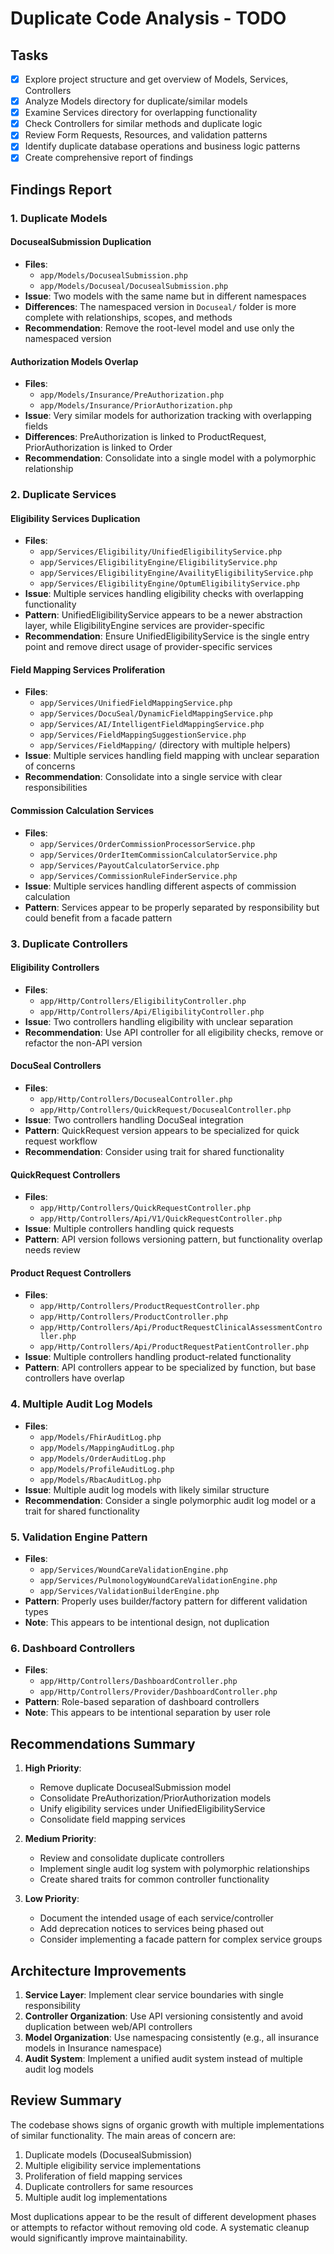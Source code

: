 # Duplicate Code Analysis - TODO

## Tasks

- [x] Explore project structure and get overview of Models, Services, Controllers
- [x] Analyze Models directory for duplicate/similar models  
- [x] Examine Services directory for overlapping functionality
- [x] Check Controllers for similar methods and duplicate logic
- [x] Review Form Requests, Resources, and validation patterns
- [x] Identify duplicate database operations and business logic patterns
- [x] Create comprehensive report of findings

## Findings Report

### 1. Duplicate Models

#### DocusealSubmission Duplication
- **Files**: 
  - `app/Models/DocusealSubmission.php`
  - `app/Models/Docuseal/DocusealSubmission.php`
- **Issue**: Two models with the same name but in different namespaces
- **Differences**: The namespaced version in `Docuseal/` folder is more complete with relationships, scopes, and methods
- **Recommendation**: Remove the root-level model and use only the namespaced version

#### Authorization Models Overlap
- **Files**:
  - `app/Models/Insurance/PreAuthorization.php`
  - `app/Models/Insurance/PriorAuthorization.php`
- **Issue**: Very similar models for authorization tracking with overlapping fields
- **Differences**: PreAuthorization is linked to ProductRequest, PriorAuthorization is linked to Order
- **Recommendation**: Consolidate into a single model with a polymorphic relationship

### 2. Duplicate Services

#### Eligibility Services Duplication
- **Files**:
  - `app/Services/Eligibility/UnifiedEligibilityService.php`
  - `app/Services/EligibilityEngine/EligibilityService.php`
  - `app/Services/EligibilityEngine/AvailityEligibilityService.php`
  - `app/Services/EligibilityEngine/OptumEligibilityService.php`
- **Issue**: Multiple services handling eligibility checks with overlapping functionality
- **Pattern**: UnifiedEligibilityService appears to be a newer abstraction layer, while EligibilityEngine services are provider-specific
- **Recommendation**: Ensure UnifiedEligibilityService is the single entry point and remove direct usage of provider-specific services

#### Field Mapping Services Proliferation
- **Files**:
  - `app/Services/UnifiedFieldMappingService.php`
  - `app/Services/DocuSeal/DynamicFieldMappingService.php`
  - `app/Services/AI/IntelligentFieldMappingService.php`
  - `app/Services/FieldMappingSuggestionService.php`
  - `app/Services/FieldMapping/` (directory with multiple helpers)
- **Issue**: Multiple services handling field mapping with unclear separation of concerns
- **Recommendation**: Consolidate into a single service with clear responsibilities

#### Commission Calculation Services
- **Files**:
  - `app/Services/OrderCommissionProcessorService.php`
  - `app/Services/OrderItemCommissionCalculatorService.php`
  - `app/Services/PayoutCalculatorService.php`
  - `app/Services/CommissionRuleFinderService.php`
- **Issue**: Multiple services handling different aspects of commission calculation
- **Pattern**: Services appear to be properly separated by responsibility but could benefit from a facade pattern

### 3. Duplicate Controllers

#### Eligibility Controllers
- **Files**:
  - `app/Http/Controllers/EligibilityController.php`
  - `app/Http/Controllers/Api/EligibilityController.php`
- **Issue**: Two controllers handling eligibility with unclear separation
- **Recommendation**: Use API controller for all eligibility checks, remove or refactor the non-API version

#### DocuSeal Controllers
- **Files**:
  - `app/Http/Controllers/DocusealController.php`
  - `app/Http/Controllers/QuickRequest/DocusealController.php`
- **Issue**: Two controllers handling DocuSeal integration
- **Pattern**: QuickRequest version appears to be specialized for quick request workflow
- **Recommendation**: Consider using trait for shared functionality

#### QuickRequest Controllers
- **Files**:
  - `app/Http/Controllers/QuickRequestController.php`
  - `app/Http/Controllers/Api/V1/QuickRequestController.php`
- **Issue**: Multiple controllers handling quick requests
- **Pattern**: API version follows versioning pattern, but functionality overlap needs review

#### Product Request Controllers
- **Files**:
  - `app/Http/Controllers/ProductRequestController.php`
  - `app/Http/Controllers/ProductController.php`
  - `app/Http/Controllers/Api/ProductRequestClinicalAssessmentController.php`
  - `app/Http/Controllers/Api/ProductRequestPatientController.php`
- **Issue**: Multiple controllers handling product-related functionality
- **Pattern**: API controllers appear to be specialized by function, but base controllers have overlap

### 4. Multiple Audit Log Models
- **Files**:
  - `app/Models/FhirAuditLog.php`
  - `app/Models/MappingAuditLog.php`
  - `app/Models/OrderAuditLog.php`
  - `app/Models/ProfileAuditLog.php`
  - `app/Models/RbacAuditLog.php`
- **Issue**: Multiple audit log models with likely similar structure
- **Recommendation**: Consider a single polymorphic audit log model or a trait for shared functionality

### 5. Validation Engine Pattern
- **Files**:
  - `app/Services/WoundCareValidationEngine.php`
  - `app/Services/PulmonologyWoundCareValidationEngine.php`
  - `app/Services/ValidationBuilderEngine.php`
- **Pattern**: Properly uses builder/factory pattern for different validation types
- **Note**: This appears to be intentional design, not duplication

### 6. Dashboard Controllers
- **Files**:
  - `app/Http/Controllers/DashboardController.php`
  - `app/Http/Controllers/Provider/DashboardController.php`
- **Pattern**: Role-based separation of dashboard controllers
- **Note**: This appears to be intentional separation by user role

## Recommendations Summary

1. **High Priority**:
   - Remove duplicate DocusealSubmission model
   - Consolidate PreAuthorization/PriorAuthorization models
   - Unify eligibility services under UnifiedEligibilityService
   - Consolidate field mapping services

2. **Medium Priority**:
   - Review and consolidate duplicate controllers
   - Implement single audit log system with polymorphic relationships
   - Create shared traits for common controller functionality

3. **Low Priority**:
   - Document the intended usage of each service/controller
   - Add deprecation notices to services being phased out
   - Consider implementing a facade pattern for complex service groups

## Architecture Improvements

1. **Service Layer**: Implement clear service boundaries with single responsibility
2. **Controller Organization**: Use API versioning consistently and avoid duplication between web/API controllers
3. **Model Organization**: Use namespacing consistently (e.g., all insurance models in Insurance namespace)
4. **Audit System**: Implement a unified audit system instead of multiple audit log models

## Review Summary

The codebase shows signs of organic growth with multiple implementations of similar functionality. The main areas of concern are:

1. Duplicate models (DocusealSubmission)
2. Multiple eligibility service implementations
3. Proliferation of field mapping services
4. Duplicate controllers for same resources
5. Multiple audit log implementations

Most duplications appear to be the result of different development phases or attempts to refactor without removing old code. A systematic cleanup would significantly improve maintainability.
